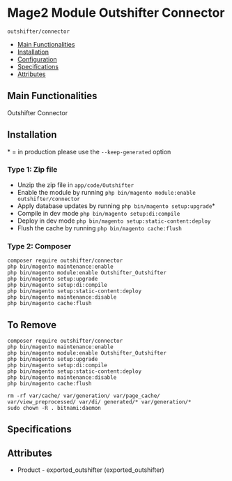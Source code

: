 # Mage2 Module Outshifter Connector

``outshifter/connector``

 - [Main Functionalities](#markdown-header-main-functionalities)
 - [Installation](#markdown-header-installation)
 - [Configuration](#markdown-header-configuration)
 - [Specifications](#markdown-header-specifications)
 - [Attributes](#markdown-header-attributes)


## Main Functionalities
Outshifter Connector

## Installation
\* = in production please use the `--keep-generated` option

### Type 1: Zip file

 - Unzip the zip file in `app/code/Outshifter`
 - Enable the module by running `php bin/magento module:enable outshifter/connector`
 - Apply database updates by running `php bin/magento setup:upgrade`\*
 - Compile in dev mode `php bin/magento setup:di:compile`
 - Deploy in dev mode `php bin/magento setup:static-content:deploy`
 - Flush the cache by running `php bin/magento cache:flush`

### Type 2: Composer

```
composer require outshifter/connector
php bin/magento maintenance:enable
php bin/magento module:enable Outshifter_Outshifter
php bin/magento setup:upgrade
php bin/magento setup:di:compile
php bin/magento setup:static-content:deploy
php bin/magento maintenance:disable
php bin/magento cache:flush
```

## To Remove

```
composer require outshifter/connector
php bin/magento maintenance:enable
php bin/magento module:enable Outshifter_Outshifter
php bin/magento setup:upgrade
php bin/magento setup:di:compile
php bin/magento setup:static-content:deploy
php bin/magento maintenance:disable
php bin/magento cache:flush

rm -rf var/cache/ var/generation/ var/page_cache/ var/view_preprocessed/ var/di/ generated/* var/generation/*
sudo chown -R . bitnami:daemon

```

## Specifications




## Attributes

 - Product - exported_outshifter (exported_outshifter)

